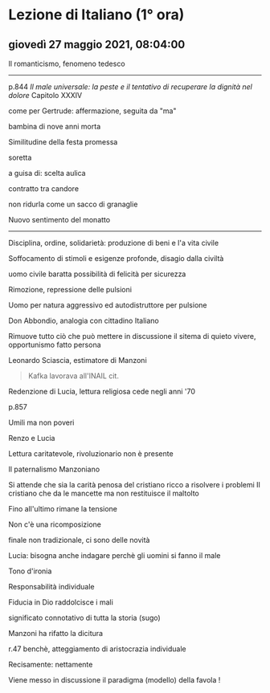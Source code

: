 # Lezione di Italiano (1° ora)

## giovedì 27 maggio 2021, 08:04:00


Il romanticismo, fenomeno tedesco

---
p.844 *Il male universale: la peste e il tentativo di recuperare la dignità nel dolore*
Capitolo XXXIV

come per Gertrude: affermazione, seguita da "ma"


bambina  di nove anni morta

Similitudine della festa promessa

soretta


a guisa di: scelta aulica

contratto tra candore 


non ridurla come un sacco di granaglie

Nuovo sentimento del monatto

---


Disciplina, ordine, solidarietà: produzione di beni e l'a vita civile

Soffocamento di stimoli e esigenze profonde, disagio dalla civiltà

uomo civile baratta possibilità di felicità per sicurezza

Rimozione, repressione delle pulsioni

Uomo per natura aggressivo ed autodistruttore per pulsione

Don Abbondio, analogia con cittadino Italiano

Rimuove tutto ciò che può mettere in discussione il sitema di quieto vivere, opportunismo fatto persona

Leonardo Sciascia, estimatore di Manzoni

> Kafka lavorava all'INAIL 
> cit.



Redenzione di Lucia, lettura religiosa
cede negli anni '70



p.857

Umili ma non poveri

Renzo e Lucia

Lettura caritatevole, rivoluzionario non è presente

Il paternalismo Manzoniano

Si attende che sia la carità penosa del cristiano ricco a risolvere i problemi
Il cristiano che da le mancette ma non restituisce il maltolto

Fino all'ultimo rimane la tensione

Non c'è una ricomposizione


finale non tradizionale, ci sono delle novità



Lucia: bisogna anche indagare perchè gli uomini si fanno il male

Tono d'ironia

Responsabilità individuale

Fiducia in Dio raddolcisce i mali

significato connotativo di tutta la storia (sugo)

Manzoni ha rifatto la dicitura

r.47 benchè, atteggiamento di aristocrazia individuale

Recisamente: nettamente


Viene messo in discussione il paradigma (modello) della favola
!
<!--stackedit_data:
eyJoaXN0b3J5IjpbLTUwNTk3MzU1NSwtOTk4NzYyMjk4LC0xMT
I4MTIxNjcwLC00NDcwNDEzMyw1ODUwMDg5OTUsMTQzMDQ3NDc0
NiwtNDExMDAwMzksMTM1NDg4NzEyNiw2OTc5OTA1MTEsLTExMT
E1MTQ3OTMsMTYxMTMwMTAxMCw4NTg5NzEzNzUsMjg4NDkzMzU2
LDI4ODQ5MzM1Nl19
-->